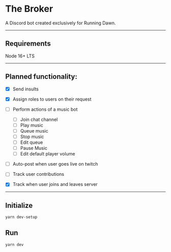 # The Broker
A Discord bot created exclusively for Running Dawn.

___
## Requirements

Node 16+ LTS

___
## Planned functionality:
- [x] Send insults
- [x] Assign roles to users on their request
- [ ] Perform actions of a music bot
    - [ ] Join chat channel
    - [ ] Play music
    - [ ] Queue music
    - [ ] Stop music
    - [ ] Edit queue
    - [ ] Pause Music
    - [ ] Edit default player volume
- [ ] Auto-post when user goes live on twitch
- [ ] Track user contributions
- [x] Track when user joins and leaves server


___
## Initialize
```bash
yarn dev-setup
```

## Run
```bash
yarn dev
```

